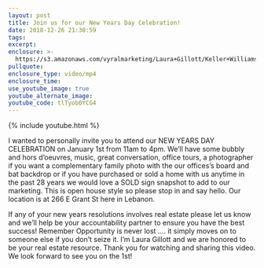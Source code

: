 ```yaml
---
layout: post
title: Join us for our New Years Day Celebration!
date: 2018-12-26 21:30:59
tags:
excerpt:
enclosure: >-
  https://s3.amazonaws.com/vyralmarketing/Laura+Gillott/Keller+Williams+Mid-Willamette+_+Join+us+for+our+New+Years+Day+Celebration!.mp4
pullquote:
enclosure_type: video/mp4
enclosure_time:
use_youtube_image: true
youtube_alternate_image:
youtube_code: tlTyob0YCG4
---
```


{% include youtube.html %}

I wanted to personally invite you to attend our NEW YEARS DAY CELEBRATION on January 1st from 11am to 4pm. We’ll have some bubbly and hors d’oeuvres, music, great conversation, office tours, a photographer if you want a complementary family photo with the our offices’s board and bat backdrop or if you have purchased or sold a home with us anytime in the past 28 years we would love a SOLD sign snapshot to add to our marketing. This is open house style so please stop in and say hello. Our location is at 266 E Grant St here in Lebanon.

If any of your new years resolutions involves real estate please let us know and we’ll help be your accountability partner to ensure you have the best success! Remember Opportunity is never lost …. it simply moves on to someone else if you don’t seize it. I’m Laura Gillott and we are honored to be your real estate resource. Thank you for watching and sharing this video. We look forward to see you on the 1st!